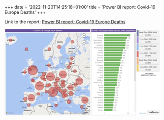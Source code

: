 +++
date = '2022-11-20T14:25:18+01:00'
title = 'Power BI report: Covid-19 Europe Deaths'
+++

Link to the report: [Power BI report: Covid-19 Europe Deaths](https://app.powerbi.com/view?r=eyJrIjoiYzE0ZWMwM2MtOTlhYi00MTI0LTg3YmYtMzQ2MWE1NzhkNDZhIiwidCI6IjZmYWVlOTZkLWIxYWItNDc3MS04NzViLTM2Mzc5NjYyOGRlYiJ9)

[![](../../img/2/1.jpeg)](https://app.powerbi.com/view?r=eyJrIjoiYzE0ZWMwM2MtOTlhYi00MTI0LTg3YmYtMzQ2MWE1NzhkNDZhIiwidCI6IjZmYWVlOTZkLWIxYWItNDc3MS04NzViLTM2Mzc5NjYyOGRlYiJ9)



